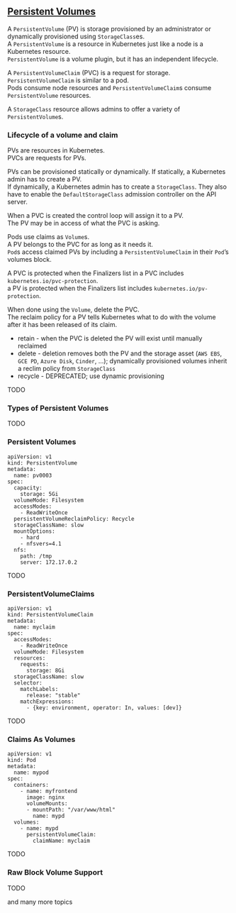 ## [Persistent Volumes](https://kubernetes.io/docs/concepts/storage/persistent-volumes/)

A `PersistentVolume` (PV) is storage provisioned by an administrator or dynamically provisioned using `StorageClass`es.  
A `PersistentVolume` is a resource in Kubernetes just like a node is a Kubernetes resource.  
`PersistentVolume` is a volume plugin, but it has an independent lifecycle.  

A `PersistentVolumeClaim` (PVC) is a request for storage.  
`PersistentVolumeClaim` is similar to a pod.  
Pods consume node resources and `PersistentVolumeClaim`s consume `PersistentVolume` resources.  

A `StorageClass` resource allows admins to offer a variety of `PersistentVolume`s.  

### Lifecycle of a volume and claim

PVs are resources in Kubernetes.  
PVCs are requests for PVs.  

PVs can be provisioned statically or dynamically.
If statically, a Kubernetes admin has to create a PV.  
If dynamically, a Kubernetes admin has to create a `StorageClass`. They also have to enable the `DefaultStorageClass` admission controller on the API server.  

When a PVC is created the control loop will assign it to a PV.  
The PV may be in access of what the PVC is asking.  

Pods use claims as `Volume`s.  
A PV belongs to the PVC for as long as it needs it.  
`Pod`s access claimed PVs by including a `PersistentVolumeClaim` in their `Pod`’s volumes block.  

A PVC is protected when the Finalizers list in a PVC includes `kubernetes.io/pvc-protection`.  
a PV is protected when the Finalizers list includes `kubernetes.io/pv-protection`.  

When done using the `Volume`, delete the PVC.  
The reclaim policy for a PV tells Kubernetes what to do with the volume after it has been released of its claim.
* retain - when the PVC is deleted the PV will exist until manually reclaimed
* delete - deletion removes both the PV and the storage asset (`AWS EBS`, `GCE PD`, `Azure Disk`, `Cinder`, ...); dynamically provisioned volumes inherit a reclim policy from `StorageClass`
* recycle - DEPRECATED; use dynamic provisioning

TODO

### Types of Persistent Volumes

TODO

### Persistent Volumes

```
apiVersion: v1
kind: PersistentVolume
metadata:
  name: pv0003
spec:
  capacity:
    storage: 5Gi
  volumeMode: Filesystem
  accessModes:
    - ReadWriteOnce
  persistentVolumeReclaimPolicy: Recycle
  storageClassName: slow
  mountOptions:
    - hard
    - nfsvers=4.1
  nfs:
    path: /tmp
    server: 172.17.0.2
```

TODO

### PersistentVolumeClaims

```
apiVersion: v1
kind: PersistentVolumeClaim
metadata:
  name: myclaim
spec:
  accessModes:
    - ReadWriteOnce
  volumeMode: Filesystem
  resources:
    requests:
      storage: 8Gi
  storageClassName: slow
  selector:
    matchLabels:
      release: "stable"
    matchExpressions:
      - {key: environment, operator: In, values: [dev]}
```

TODO

### Claims As Volumes

```
apiVersion: v1
kind: Pod
metadata:
  name: mypod
spec:
  containers:
    - name: myfrontend
      image: nginx
      volumeMounts:
      - mountPath: "/var/www/html"
        name: mypd
  volumes:
    - name: mypd
      persistentVolumeClaim:
        claimName: myclaim
```

TODO

### Raw Block Volume Support

TODO

and many more topics
